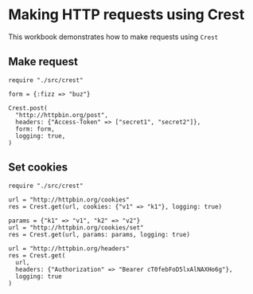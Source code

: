 # Making HTTP requests using Crest

This workbook demonstrates how to make requests using `Crest`

## Make request

```playground
require "./src/crest"

form = {:fizz => "buz"}

Crest.post(
  "http://httpbin.org/post",
  headers: {"Access-Token" => ["secret1", "secret2"]},
  form: form,
  logging: true,
)
```

## Set cookies

```playground
require "./src/crest"

url = "http://httpbin.org/cookies"
res = Crest.get(url, cookies: {"v1" => "k1"}, logging: true)

params = {"k1" => "v1", "k2" => "v2"}
url = "http://httpbin.org/cookies/set"
res = Crest.get(url, params: params, logging: true)

url = "http://httpbin.org/headers"
res = Crest.get(
  url,
  headers: {"Authorization" => "Bearer cT0febFoD5lxAlNAXHo6g"},
  logging: true
)
```
